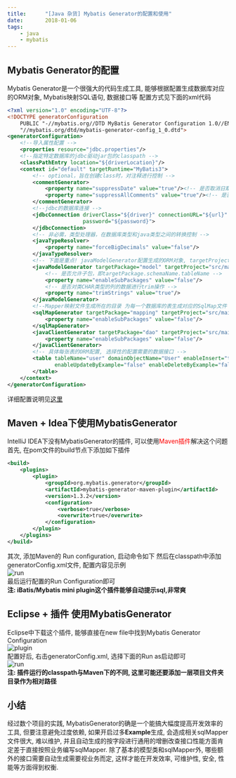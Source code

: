 ```yaml
---
title:      "[Java 杂货] Mybatis Generator的配置和使用"
date:       2018-01-06
tags:
    - java
    - mybatis
---
```


## Mybatis Generator的配置
Mybatis Generator是一个很强大的代码生成工具, 能够根据配置生成数据库对应的ORM对象, Mybatis映射SQL语句, 数据接口等
配置方式见下面的xml代码
```xml
<?xml version="1.0" encoding="UTF-8"?>
<!DOCTYPE generatorConfiguration
    PUBLIC "-//mybatis.org//DTD MyBatis Generator Configuration 1.0//EN"
    "//mybatis.org/dtd/mybatis-generator-config_1_0.dtd">
<generatorConfiguration>
    <!--导入属性配置 -->
    <properties resource="jdbc.properties"/>
    <!--指定特定数据库的jdbc驱动jar包的classpath -->
    <classPathEntry location="${driverLocation}"/>
    <context id="default" targetRuntime="MyBatis3">
        <!-- optional，旨在创建class时，对注释进行控制 -->
        <commentGenerator>
            <property name="suppressDate" value="true"/><!-- 是否取消日期 -->
            <property name="suppressAllComments" value="true"/><!-- 是否取消注释 -->
        </commentGenerator>
        <!--jdbc的数据库连接 -->
        <jdbcConnection driverClass="${driver}" connectionURL="${url}" userId="${username}"
                        password="${password}">
        </jdbcConnection>
        <!-- 非必需，类型处理器，在数据库类型和java类型之间的转换控制 -->
        <javaTypeResolver>
            <property name="forceBigDecimals" value="false"/>
        </javaTypeResolver>
        <!-- 下面是重点! javaModelGenerator配置生成的ORM对象, targetProject填写目标项目的相对路径 -->
        <javaModelGenerator targetPackage="model" targetProject="src/main/java">
            <!-- 是否允许子包，即targetPackage.schemaName.tableName -->
            <property name="enableSubPackages" value="false"/>
            <!-- 是否对类CHAR类型的列的数据进行trim操作 -->
            <property name="trimStrings" value="true"/>
        </javaModelGenerator>
        <!--Mapper映射文件生成所在的目录 为每一个数据库的表生成对应的SqlMap文件 -->
        <sqlMapGenerator targetPackage="mapping" targetProject="src/main/java">
            <property name="enableSubPackages" value="false"/>
        </sqlMapGenerator>
        <javaClientGenerator targetPackage="dao" targetProject="src/main/java" type="XMLMAPPER">
            <property name="enableSubPackages" value="false"/>
        </javaClientGenerator>
        <!-- 具体每张表的ORM配置, 选择性的配置需要的数据接口 -->
        <table tableName="user" domainObjectName="User" enableInsert="true"  enableCountByExample="false"
               enableUpdateByExample="false" enableDeleteByExample="false" enableSelectByExample="false" selectByExampleQueryId="false" >
        </table>
    </context>
</generatorConfiguration>
```
详细配置说明见<a target="_blank" href="//www.cnblogs.com/liuconglin/p/5641146.html">这里</a>
## Maven + Idea下使用MybatisGenerator
IntelliJ IDEA下没有MybatisGenerator的插件, 可以使用<span style="color:red">Maven插件</span>解决这个问题
首先, 在pom文件的build节点下添加如下插件
```xml
<build>
	<plugins>
		<plugin>
			<groupId>org.mybatis.generator</groupId>
			<artifactId>mybatis-generator-maven-plugin</artifactId>
			<version>1.3.2</version>
			<configuration>
				<verbose>true</verbose>
				<overwrite>true</overwrite>
			</configuration>
		</plugin>
	</plugins>
</build>
```
其次, 添加Maven的 Run configuration, 启动命令如下
然后在classpath中添加generatorConfig.xml文件, 配置内容见示例  
![run](//filecdn.code2life.top/idea-run-config.png)  
最后运行配置的Run Configuration即可  
**注: iBatis/Mybatis mini plugin这个插件能够自动提示sql,非常爽**

## Eclipse + 插件 使用MybatisGenerator
Eclipse中下载这个插件, 能够直接在new file中找到Mybatis Generator Configuration  
![plugin](//filecdn.code2life.top/mybatis-plugin.png)  
配置好后, 右击generatorConfig.xml, 选择下面的Run as启动即可  
![run](//filecdn.code2life.top/eclipse-mybatis-generator.png)  
**注: 插件运行的classpath与Maven下的不同, 这里可能还要添加一层项目文件夹目录作为相对路径**

## 小结
经过数个项目的实践, MybatisGenerator的确是一个能搞大幅度提高开发效率的工具, 但要注意避免过度依赖, 如果开启过多**Example**生成, 会造成相关sqlMapper文件很大, 难以维护, 并且自动生成的按字段进行通用的增删改查接口性能方面肯定差于直接按照业务编写sqlMapper. 除了基本的模型类和sqlMapper外, 哪些额外的接口需要自动生成需要视业务而定, 这样才能在开发效率, 可维护性, 安全, 性能等方面得到权衡. 